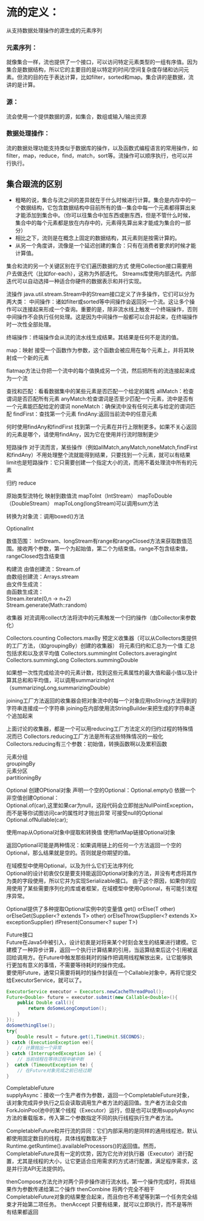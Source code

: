 # 流的定义：
从支持数据处理操作的源生成的元素序列  
### 元素序列：
就像集合一样，流也提供了一个接口，可以访问特定元素类型的一组有序值。因为集合是数据结构，所以它的主要目的是以特定的时间/空间复杂度存储和访问元素。但流的目的在于表达计算，比如filter，sorted和map。集合讲的是数据，流讲的是计算。  
### 源：
流会使用一个提供数据的源，如集合，数组或输入/输出资源  
### 数据处理操作：
流的数据处理功能支持类似于数据库的操作，以及函数式编程语言的常用操作，如filter，map，reduce，find，match，sort等。流操作可以顺序执行，也可以并行执行。

## 集合跟流的区别
+ 粗略的说，集合与流之间的差异就在于什么时候进行计算。集合是内存中的一个数据结构，它包含数据结构中目前所有的值--集合中每一个元素都得算出来才能添加到集合中。（你可以往集合中加东西或删东西，但是不管什么时候，集合中的每个元素都是放在内存中的，元素得先算出来才能成为集合的一部分）    
+ 相比之下，流则是在概念上固定的数据结构，其元素则是按需计算的。    
+ 从另一个角度讲，流像是一个延迟创建的集合：只有在消费者要求的时候才能计算值。    

集合和流的另一个关键区别在于它们遍历数据的方式
使用Collection接口需要用户去做迭代（比如for-each），这称为外部迭代。
Streams库使用内部迭代。内部迭代可以自动选择一种适合你硬件的数据表示和并行实现。


流操作
java.util.stream.Stream中的Stream接口定义了许多操作，它们可以分为两大类：
中间操作：诸如filter或sorted等中间操作会返回另一个流。这让多个操作可以连接起来形成一个查询。重要的是，除非流水线上触发一个终端操作，否则中间操作不会执行任何处理。这是因为中间操作一般都可以合并起来，在终端操作时一次性全部处理。

终端操作：终端操作会从流的流水线生成结果。其结果是任何不是流的值。

map：映射
接受一个函数作为参数，这个函数会被应用在每个元素上，并将其映射成一个新的元素

flatmap方法让你把一个流中的每个值换成另一个流，然后把所有的流连接起来成为一个流

查找和匹配：看看数据集中的某些元素是否匹配一个给定的属性
allMatch：检查谓词是否匹配所有元素
anyMatch:检查谓词是否至少匹配一个元素，流中是否有一个元素能匹配给定的谓词
noneMatch：确保流中没有任何元素与给定的谓词匹配
findFirst：查找第一个元素
findAny:返回当前流中的任意元素

何时使用findAny和findFirst
找到第一个元素在并行上限制更多。如果不关心返回的元素是哪个，请使用findAny，因为它在使用并行流时限制更少

短路操作
对于流而言，某些操作（例如allMatch,anyMatch,noneMatch,findFirst和findAny）不用处理整个流就能得到结果，只要找到一个元素，就可以有结果
limit也是短路操作：它只需要创建一个指定大小的流，而用不着处理流中所有的元素

归约
reduce

原始类型流特化
映射到数值流 mapToInt（IntStream） mapToDouble（DoubleStream） mapToLong(longStream)可以调用sum方法

转换为对象流：调用boxed()方法

OptionalInt

数值范围：
IntStream、longStream有range和rangeClosed方法来获取数值范围。接收两个参数，第一个为起始值，第二个为结束值。range不包含结束值，rangeClosed包含结束值

构建流
由值创建流：Stream.of  
由数组创建流：Arrays.stream  
由文件生成流：  
由函数生成流：  
  Stream.iterate(0,n ->  n+2)  
  Stream.generate(Math::random)


收集器
对流调用collect方法将流中的元素触发一个归约操作（由Collector来参数化）

Collectors.counting
Collectors.maxBy
预定义收集器（可以从Collectors类提供的工厂方法，（如groupingBy）创建的收集器）
将元素归约和汇总为一个值
汇总包括求和以及求平均值
Collectors.summingInt
Collectors.averagingInt
Collectors.summingLong
Collectors.summingDouble

如果想一次性完成给流中的元素计数，找到这些元素属性的最大值和最小值以及计算其总和和平均值，可以调用summarizingInt（summarizingLong,summarizingDouble）

joining工厂方法返回的收集器会把对象流中的每一个对象应用toString方法得到的字符串连接成一个字符串
joining在内部使用流StringBuilder来把生成的字符串逐个追加起来

上面讨论的收集器，都是一个可以用reducing工厂方法定义的归约过程的特殊情况而已
Collectors.reducing工厂方法是所有这些特殊情况的一般化
Collectors.reducing有三个参数：初始值，转换函数啊以及累积函数

元素分组  
groupingBy  
元素分区  
partitioningBy


Optional
创建OPtional对象
声明一个空的Optional：Optional.empty()
依据一个非空值创建Optional：  
Optional.of(car),这里如果car为null，这段代码会立即抛出NullPointException，而不是等你试图访问car的属性时才抛出异常
可接受null的Optional  
Optional.ofNullable(car);

使用map从Optional对象中提取和转换值
使用flatMap链接Optional对象

返回Optional可能是两种情况：如果调用链上的任何一个方法返回一个空的Optional，那么结果就是空的。否则就是你期望的值。

在域模型中使用Optional，以及为什么它们无法序列化  
Optional的设计初衷仅仅是要支持能返回Optional对象的方法，并没有考虑将其作为类的字段使用，所以它并为实现Serializable接口。
由于这个原因，如果你的应用使用了某些需要序列化的库或者框架，在域模型中使用Optional，有可能引发程序异常。

Optional提供了多种提取Optional实例中的变量值
get()
orElse(T other)
orElseGet(Supplier<? extends T> other)
orElseThrow(Supplier<? extends X> exceptionSupplier)
ifPresent(Consumer<? super T>)

Future接口  
Future在Java5中被引入，设计初衷是对将来某个时刻会发生的结果进行建模。它建模了一种异步计算，返回一个执行计算结果的引用，当运算结束后这个引用被返回给调用方。在Future中触发那些耗时的操作把调用线程解放出来，让它能够执行更加有意义的事情，不需要等待耗时的操作完成。  
要使用Future，通常只需要将耗时的操作封装在一个Callable对象中，再将它提交给ExecutorService，就可以了。  

```java
ExecutorService executor = Executors.newCacheThreadPool();
Future<Double> future = executor.submit(new Callable<Double>(){
    public Double call(){
        return doSomeLongCompution();
    }
});
doSomethingElse();
try{
    Double result = future.get(1,TimeUnit.SECONDS);
} catch (ExecutionException ee){
    // 计算抛出一个异常
} catch (InterruptedException ie) {
    // 当前线程在等待过程中被中断
}  catch (TimeoutException te) {
    // 在Future对象完成之前已经过期
}
````

CompletableFuture  
supplyAsync：接收一个生产者作为参数，返回一个CompletableFuture对象，该对象完成异步执行之后会读取调用生产者方法的返回值。生产者方法会交由ForkJoinPool池中的某个线程（Executor）运行，但是也可以使用supplyAsync方法的重载版本，传入第二个参数指定不同的执行线程执行生产者方法。

CompletableFuture和并行流的异同：它们内部采用的是同样的通用线程池，默认都使用固定数目的线程，具体线程数取决于Runtime.getRuntime().availableProcessors()的返回值。然而，CompletableFuture具有一定的优势，因为它允许对执行器（Executor）进行配置，尤其是线程的大小，让它更适合应用需求的方式进行配置，满足程序需求，这是并行流API无法提供的。

thenCompose方法允许对两个异步操作进行流水线，第一个操作完成时，将其结果作为参数传递给第二个操作
thenCombine 将两个完全不相干CompletableFuture对象的结果整合起来，而且你也不希望等到第一个任务完全结 束才开始第二项任务。
thenAccept 只要有结果，就可以立即执行，而不是等所有结果都返回
